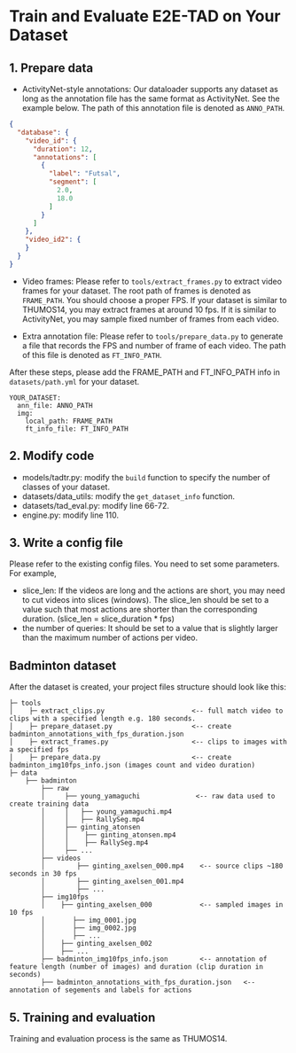 # Train and Evaluate E2E-TAD on Your Dataset

## 1. Prepare data

- ActivityNet-style annotations:
  Our dataloader supports any dataset as long as the annotation file has the same format as ActivityNet. See the example
  below. The path of this annotation file is denoted as `ANNO_PATH`.

```JSON
{
  "database": {
    "video_id": {
      "duration": 12,
      "annotations": [
        {
          "label": "Futsal",
          "segment": [
            2.0,
            18.0
          ]
        }
      ]
    },
    "video_id2": {
    }
  }
}

```

- Video frames: Please refer to `tools/extract_frames.py` to extract video frames for your dataset. The root path of
  frames is denoted as `FRAME_PATH`. You should choose a proper FPS. If your dataset is similar to THUMOS14, you may
  extract frames at around 10 fps. If it is similar to ActivityNet, you may sample fixed number of frames from each
  video.

- Extra annotation file: Please refer to `tools/prepare_data.py` to generate a file that records the FPS and number of
  frame of each video. The path of this file is denoted as `FT_INFO_PATH`.

After these steps, please add the FRAME_PATH and FT_INFO_PATH info in `datasets/path.yml` for your dataset.

```
YOUR_DATASET:
  ann_file: ANNO_PATH
  img:     
    local_path: FRAME_PATH
    ft_info_file: FT_INFO_PATH
```

## 2. Modify code

- models/tadtr.py: modify the `build` function to specify the number of classes of your dataset.
- datasets/data_utils: modify the `get_dataset_info` function.
- datasets/tad_eval.py: modify line 66-72.
- engine.py: modify line 110.

## 3. Write a config file

Please refer to the existing config files.
You need to set some parameters. For example,

- slice_len: If the videos are long and the actions are short, you may need to cut videos into slices (windows). The
  slice_len should be set to a value such that most actions are shorter than the corresponding duration. (slice_len =
  slice_duration * fps)
- the number of queries: It should be set to a value that is slightly larger than the maximum number of actions per
  video.

## Badminton dataset
After the dataset is created, your project files structure should look like this:

```
├─ tools
│    ├─ extract_clips.py                      <-- full match video to clips with a specified length e.g. 180 seconds.
│    ├─ prepare_dataset.py                    <-- create badminton_annotations_with_fps_duration.json
│    ├─ extract_frames.py                     <-- clips to images with a specified fps
│    ├─ prepare_data.py                       <-- create badminton_img10fps_info.json (images count and video duration)
├─ data
    ├── badminton
        ├── raw
        │     ├── young_yamaguchi              <-- raw data used to create training data
        │     │   ├── young_yamaguchi.mp4
        │     │   ├── RallySeg.mp4
        │     ├── ginting_atonsen
        │     │    ├── ginting_atonsen.mp4
        │     │    ├── RallySeg.mp4  
        │     ├── ...  
        ├── videos
        │        ├── ginting_axelsen_000.mp4    <-- source clips ~180 seconds in 30 fps
        │        ├── ginting_axelsen_001.mp4
        │        ├── ...
        ├── img10fps 
        │    ├── ginting_axelsen_000            <-- sampled images in 10 fps 
        │       ├── img_0001.jpg                  
        │       ├── img_0002.jpg
        │       ├── ... 
        │    ├── ginting_axelsen_002
        │    ├── ...
        ├── badminton_img10fps_info.json        <-- annotation of feature length (number of images) and duration (clip duration in seconds)
        ├── badminton_annotations_with_fps_duration.json   <--  annotation of segements and labels for actions
```


## 5. Training and evaluation
Training and evaluation process is the same as THUMOS14.
